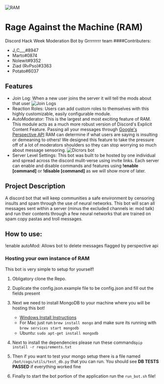 ![RAM](https://imgur.com/KB18eCZ.png)
# Rage Against the Machine (RAM)
Discord Hack Week  Moderation Bot by Grrrrrrrr team
####Contributers:

- J_C___#8947
- Marto#0874
- Nolewit#9352
- Ziad (RvPso)#3363
- Potato#6037

## Features

- Join Log: When a new user joins the server it will tell the mods about that user
![Join Logs](https://i.imgur.com/D7fKe8o.png "Join Logs")
- Reaction Roles: Users can add custom roles to themselves with this highly customizable, easily configurable module.
- AutoModerator: This is the largest and most exciting feature of RAM. This module acts as a much more robust version of Discord's Explicit Content Feature. Passing all your messages through [Google's Perspective API](https://www.perspectiveapi.com/#/home) RAM can determine if what users are saying is insulting or demeaning to others! We designed this feature to take the pressure off of a lot of moderators shoulders so they can stop worrying so much about message sensoring.
![Dicrors bot](https://cdn.discordapp.com/attachments/591700394820763682/594232336132866050/Screen_Shot_2019-06-28_at_2.26.00_PM.png)
- Server Level Settings: This bot was built to be hosted by one individual and spread across the discord mulit-verse using invite links. Each server can enable and disable commands and features using **!enable [command]** or **!disable [command]** as we will show more of later.





## Project Description
A discord bot that will keep communities a safe environment by censoring insults and spam through the use of neural networks. This bot will scan all messages sent within a server (minus the excluded channels ie: mod talk) and run their contents through a few neural networks that are trained on spam copy pastas and troll messages.

## How to use:
!enable autoMod: Allows bot to delete messages flagged by perspective api


### Hosting your own instance of RAM
This bot is very simple to setup for yourself!
1. Obligatory clone the Repo.
1. Duplicate the config.json.example file to be config.json and fill out the fields present
1. Next we need to install MongoDB to your machine where you will be hosting this bot!

    - [Windows Install Instructions](https://medium.com/@LondonAppBrewery/how-to-download-install-mongodb-on-windows-4ee4b3493514)
    - For Mac just run `brew install mongo` and make sure its running with `brew services start mongodb`
    - Ubuntu: `sudo apt-get install mongodb`

2. Next to install the dependencies please run these commands```pip install -r requirements.txt```

3. Then if you want to test your mongo setup there is a file named `/bot/cogs/utils/test_db.py` that you can run. You should see **DB TESTS PASSED** if everything worked fine

4. Finally to start the bot portion of the application run the `run_bot.sh` file!
